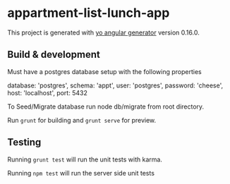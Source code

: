 # appartment-list-lunch-app

This project is generated with [yo angular generator](https://github.com/yeoman/generator-angular)
version 0.16.0.

## Build & development

Must have a postgres database setup with the following  properties

database: 'postgres',
schema: 'appt',
user: 'postgres',
password: 'cheese',
host: 'localhost',
port: 5432

To Seed/Migrate database run node db/migrate from root directory.

Run `grunt` for building and `grunt serve` for preview.

## Testing

Running `grunt test` will run the unit tests with karma.

Running `npm test` will run the server side unit tests
